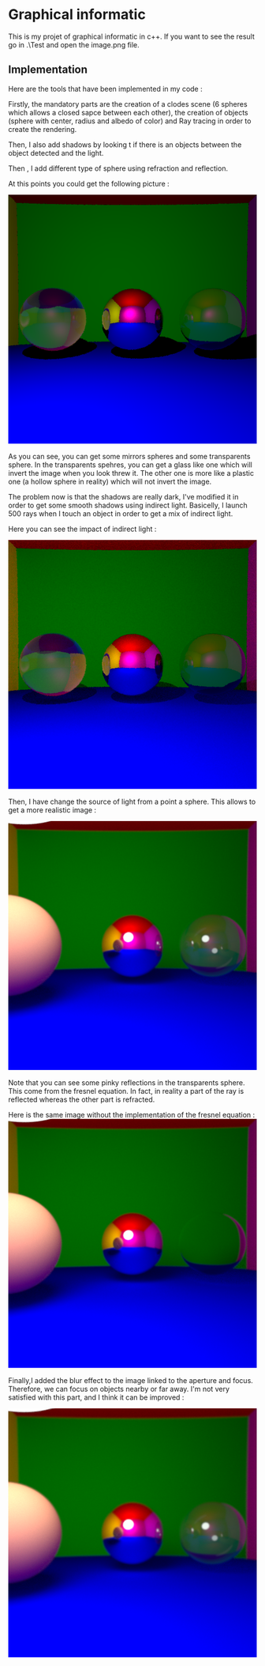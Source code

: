 # Graphical informatic

This is my projet of graphical informatic in c++. If you want to see the result go in .\Test and open the image.png file.

## Implementation 

Here are the tools that have been implemented in my code : 

Firstly, the mandatory parts are the creation of a clodes scene (6 spheres which allows a closed sapce between each other), the creation of objects (sphere with center, radius and albedo of color) and Ray tracing in order to create the rendering.

Then, I also add shadows by looking t if there is an objects between the object detected and the light.

Then , I add different type of sphere using refraction and reflection.

At this points you could get the following picture : 

![photo_base](/results_rapport/sans_lumiere_indirecte.png)

As you can see, you can get some mirrors spheres and some transparents sphere. In the transparents spehres, you can get a glass like one which will invert the image when you look threw it. The other one is more like a plastic one (a hollow sphere in reality) which will not invert the image.

The problem now is that the shadows are really dark, I've modified it in order to get some smooth shadows using indirect light. Basicelly, I launch 500 rays when I touch an object in order to get a mix of indirect light.

Here you can see the impact of indirect light : 

![indirect](/results_rapport/avec_lumiere_indirect.png)

Then, I have change the source of light from a point a sphere. This allows to get a more realistic image : 

![source](/results_rapport/pas_flou.png)

Note that you can see some pinky reflections in the transparents sphere. This come from the fresnel equation. In fact, in reality a part of the ray is reflected whereas the other part is refracted.

Here is the same image without the implementation of the fresnel equation : 
![fresnel](/results_rapport/sans_fresnel.png)

Finally,I added the blur effect to the image linked to the aperture and focus. Therefore, we can focus on objects nearby or far away. I'm not very satisfied with this part, and I think it can be improved :

![flou](/results_rapport/flou.png)